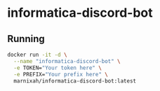 # informatica-discord-bot

## Running

```bash
docker run -it -d \
  --name "informatica-discord-bot" \
  -e TOKEN="Your token here" \
  -e PREFIX="Your prefix here" \
  marnixah/informatica-discord-bot:latest
```